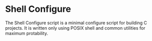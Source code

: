 Shell Configure
===============

The Shell Configure script is a minimal configure script for building C
projects. It is written only using POSIX shell and common utilities for
maximum protability.
